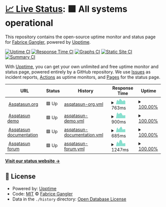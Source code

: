 # [📈 Live Status](https://dzc34.github.io/test-upptime): <!--live status--> **🟩 All systems operational**

This repository contains the open-source uptime monitor and status page for [Fabrice Gangler](https://app.contrast-finder.org), powered by [Upptime](https://github.com/upptime/upptime).

[![Uptime CI](https://github.com/dzc34/test-upptime/workflows/Uptime%20CI/badge.svg)](https://github.com/dzc34/test-upptime/actions?query=workflow%3A%22Uptime+CI%22)
[![Response Time CI](https://github.com/dzc34/test-upptime/workflows/Response%20Time%20CI/badge.svg)](https://github.com/dzc34/test-upptime/actions?query=workflow%3A%22Response+Time+CI%22)
[![Graphs CI](https://github.com/dzc34/test-upptime/workflows/Graphs%20CI/badge.svg)](https://github.com/dzc34/test-upptime/actions?query=workflow%3A%22Graphs+CI%22)
[![Static Site CI](https://github.com/dzc34/test-upptime/workflows/Static%20Site%20CI/badge.svg)](https://github.com/dzc34/test-upptime/actions?query=workflow%3A%22Static+Site+CI%22)
[![Summary CI](https://github.com/dzc34/test-upptime/workflows/Summary%20CI/badge.svg)](https://github.com/dzc34/test-upptime/actions?query=workflow%3A%22Summary+CI%22)

With [Upptime](https://upptime.js.org), you can get your own unlimited and free uptime monitor and status page, powered entirely by a GitHub repository. We use [Issues](https://github.com/dzc34/test-upptime/issues) as incident reports, [Actions](https://github.com/dzc34/test-upptime/actions) as uptime monitors, and [Pages](https://dzc34.github.io/test-upptime) for the status page.

<!--start: status pages-->
<!-- This summary is generated by Upptime (https://github.com/upptime/upptime) -->
<!-- Do not edit this manually, your changes will be overwritten -->
<!-- prettier-ignore -->
| URL | Status | History | Response Time | Uptime |
| --- | ------ | ------- | ------------- | ------ |
| <img alt="" src="https://favicons.githubusercontent.com/asqatasun.org" height="13"> [Asqatasun.org](https://asqatasun.org/) | 🟩 Up | [asqatasun-org.yml](https://github.com/dzc34/test-upptime/commits/HEAD/history/asqatasun-org.yml) | <details><summary><img alt="Response time graph" src="./graphs/asqatasun-org/response-time-week.png" height="20"> 763ms</summary><br><a href="https://dzc34.github.io/test-upptime/history/asqatasun-org"><img alt="Response time 754" src="https://img.shields.io/endpoint?url=https%3A%2F%2Fraw.githubusercontent.com%2Fdzc34%2Ftest-upptime%2FHEAD%2Fapi%2Fasqatasun-org%2Fresponse-time.json"></a><br><a href="https://dzc34.github.io/test-upptime/history/asqatasun-org"><img alt="24-hour response time 978" src="https://img.shields.io/endpoint?url=https%3A%2F%2Fraw.githubusercontent.com%2Fdzc34%2Ftest-upptime%2FHEAD%2Fapi%2Fasqatasun-org%2Fresponse-time-day.json"></a><br><a href="https://dzc34.github.io/test-upptime/history/asqatasun-org"><img alt="7-day response time 763" src="https://img.shields.io/endpoint?url=https%3A%2F%2Fraw.githubusercontent.com%2Fdzc34%2Ftest-upptime%2FHEAD%2Fapi%2Fasqatasun-org%2Fresponse-time-week.json"></a><br><a href="https://dzc34.github.io/test-upptime/history/asqatasun-org"><img alt="30-day response time 754" src="https://img.shields.io/endpoint?url=https%3A%2F%2Fraw.githubusercontent.com%2Fdzc34%2Ftest-upptime%2FHEAD%2Fapi%2Fasqatasun-org%2Fresponse-time-month.json"></a><br><a href="https://dzc34.github.io/test-upptime/history/asqatasun-org"><img alt="1-year response time 754" src="https://img.shields.io/endpoint?url=https%3A%2F%2Fraw.githubusercontent.com%2Fdzc34%2Ftest-upptime%2FHEAD%2Fapi%2Fasqatasun-org%2Fresponse-time-year.json"></a></details> | <details><summary><a href="https://dzc34.github.io/test-upptime/history/asqatasun-org">100.00%</a></summary><a href="https://dzc34.github.io/test-upptime/history/asqatasun-org"><img alt="All-time uptime 100.00%" src="https://img.shields.io/endpoint?url=https%3A%2F%2Fraw.githubusercontent.com%2Fdzc34%2Ftest-upptime%2FHEAD%2Fapi%2Fasqatasun-org%2Fuptime.json"></a><br><a href="https://dzc34.github.io/test-upptime/history/asqatasun-org"><img alt="24-hour uptime 100.00%" src="https://img.shields.io/endpoint?url=https%3A%2F%2Fraw.githubusercontent.com%2Fdzc34%2Ftest-upptime%2FHEAD%2Fapi%2Fasqatasun-org%2Fuptime-day.json"></a><br><a href="https://dzc34.github.io/test-upptime/history/asqatasun-org"><img alt="7-day uptime 100.00%" src="https://img.shields.io/endpoint?url=https%3A%2F%2Fraw.githubusercontent.com%2Fdzc34%2Ftest-upptime%2FHEAD%2Fapi%2Fasqatasun-org%2Fuptime-week.json"></a><br><a href="https://dzc34.github.io/test-upptime/history/asqatasun-org"><img alt="30-day uptime 100.00%" src="https://img.shields.io/endpoint?url=https%3A%2F%2Fraw.githubusercontent.com%2Fdzc34%2Ftest-upptime%2FHEAD%2Fapi%2Fasqatasun-org%2Fuptime-month.json"></a><br><a href="https://dzc34.github.io/test-upptime/history/asqatasun-org"><img alt="1-year uptime 100.00%" src="https://img.shields.io/endpoint?url=https%3A%2F%2Fraw.githubusercontent.com%2Fdzc34%2Ftest-upptime%2FHEAD%2Fapi%2Fasqatasun-org%2Fuptime-year.json"></a></details>
| <img alt="" src="https://favicons.githubusercontent.com/app.asqatasun.org" height="13"> [Asqatasun demo](https://app.asqatasun.org/) | 🟩 Up | [asqatasun-demo.yml](https://github.com/dzc34/test-upptime/commits/HEAD/history/asqatasun-demo.yml) | <details><summary><img alt="Response time graph" src="./graphs/asqatasun-demo/response-time-week.png" height="20"> 900ms</summary><br><a href="https://dzc34.github.io/test-upptime/history/asqatasun-demo"><img alt="Response time 830" src="https://img.shields.io/endpoint?url=https%3A%2F%2Fraw.githubusercontent.com%2Fdzc34%2Ftest-upptime%2FHEAD%2Fapi%2Fasqatasun-demo%2Fresponse-time.json"></a><br><a href="https://dzc34.github.io/test-upptime/history/asqatasun-demo"><img alt="24-hour response time 1248" src="https://img.shields.io/endpoint?url=https%3A%2F%2Fraw.githubusercontent.com%2Fdzc34%2Ftest-upptime%2FHEAD%2Fapi%2Fasqatasun-demo%2Fresponse-time-day.json"></a><br><a href="https://dzc34.github.io/test-upptime/history/asqatasun-demo"><img alt="7-day response time 900" src="https://img.shields.io/endpoint?url=https%3A%2F%2Fraw.githubusercontent.com%2Fdzc34%2Ftest-upptime%2FHEAD%2Fapi%2Fasqatasun-demo%2Fresponse-time-week.json"></a><br><a href="https://dzc34.github.io/test-upptime/history/asqatasun-demo"><img alt="30-day response time 830" src="https://img.shields.io/endpoint?url=https%3A%2F%2Fraw.githubusercontent.com%2Fdzc34%2Ftest-upptime%2FHEAD%2Fapi%2Fasqatasun-demo%2Fresponse-time-month.json"></a><br><a href="https://dzc34.github.io/test-upptime/history/asqatasun-demo"><img alt="1-year response time 830" src="https://img.shields.io/endpoint?url=https%3A%2F%2Fraw.githubusercontent.com%2Fdzc34%2Ftest-upptime%2FHEAD%2Fapi%2Fasqatasun-demo%2Fresponse-time-year.json"></a></details> | <details><summary><a href="https://dzc34.github.io/test-upptime/history/asqatasun-demo">100.00%</a></summary><a href="https://dzc34.github.io/test-upptime/history/asqatasun-demo"><img alt="All-time uptime 100.00%" src="https://img.shields.io/endpoint?url=https%3A%2F%2Fraw.githubusercontent.com%2Fdzc34%2Ftest-upptime%2FHEAD%2Fapi%2Fasqatasun-demo%2Fuptime.json"></a><br><a href="https://dzc34.github.io/test-upptime/history/asqatasun-demo"><img alt="24-hour uptime 100.00%" src="https://img.shields.io/endpoint?url=https%3A%2F%2Fraw.githubusercontent.com%2Fdzc34%2Ftest-upptime%2FHEAD%2Fapi%2Fasqatasun-demo%2Fuptime-day.json"></a><br><a href="https://dzc34.github.io/test-upptime/history/asqatasun-demo"><img alt="7-day uptime 100.00%" src="https://img.shields.io/endpoint?url=https%3A%2F%2Fraw.githubusercontent.com%2Fdzc34%2Ftest-upptime%2FHEAD%2Fapi%2Fasqatasun-demo%2Fuptime-week.json"></a><br><a href="https://dzc34.github.io/test-upptime/history/asqatasun-demo"><img alt="30-day uptime 100.00%" src="https://img.shields.io/endpoint?url=https%3A%2F%2Fraw.githubusercontent.com%2Fdzc34%2Ftest-upptime%2FHEAD%2Fapi%2Fasqatasun-demo%2Fuptime-month.json"></a><br><a href="https://dzc34.github.io/test-upptime/history/asqatasun-demo"><img alt="1-year uptime 100.00%" src="https://img.shields.io/endpoint?url=https%3A%2F%2Fraw.githubusercontent.com%2Fdzc34%2Ftest-upptime%2FHEAD%2Fapi%2Fasqatasun-demo%2Fuptime-year.json"></a></details>
| <img alt="" src="https://favicons.githubusercontent.com/doc.asqatasun.org" height="13"> [Asqatasun documentation](https://doc.asqatasun.org/) | 🟩 Up | [asqatasun-documentation.yml](https://github.com/dzc34/test-upptime/commits/HEAD/history/asqatasun-documentation.yml) | <details><summary><img alt="Response time graph" src="./graphs/asqatasun-documentation/response-time-week.png" height="20"> 685ms</summary><br><a href="https://dzc34.github.io/test-upptime/history/asqatasun-documentation"><img alt="Response time 659" src="https://img.shields.io/endpoint?url=https%3A%2F%2Fraw.githubusercontent.com%2Fdzc34%2Ftest-upptime%2FHEAD%2Fapi%2Fasqatasun-documentation%2Fresponse-time.json"></a><br><a href="https://dzc34.github.io/test-upptime/history/asqatasun-documentation"><img alt="24-hour response time 856" src="https://img.shields.io/endpoint?url=https%3A%2F%2Fraw.githubusercontent.com%2Fdzc34%2Ftest-upptime%2FHEAD%2Fapi%2Fasqatasun-documentation%2Fresponse-time-day.json"></a><br><a href="https://dzc34.github.io/test-upptime/history/asqatasun-documentation"><img alt="7-day response time 685" src="https://img.shields.io/endpoint?url=https%3A%2F%2Fraw.githubusercontent.com%2Fdzc34%2Ftest-upptime%2FHEAD%2Fapi%2Fasqatasun-documentation%2Fresponse-time-week.json"></a><br><a href="https://dzc34.github.io/test-upptime/history/asqatasun-documentation"><img alt="30-day response time 659" src="https://img.shields.io/endpoint?url=https%3A%2F%2Fraw.githubusercontent.com%2Fdzc34%2Ftest-upptime%2FHEAD%2Fapi%2Fasqatasun-documentation%2Fresponse-time-month.json"></a><br><a href="https://dzc34.github.io/test-upptime/history/asqatasun-documentation"><img alt="1-year response time 659" src="https://img.shields.io/endpoint?url=https%3A%2F%2Fraw.githubusercontent.com%2Fdzc34%2Ftest-upptime%2FHEAD%2Fapi%2Fasqatasun-documentation%2Fresponse-time-year.json"></a></details> | <details><summary><a href="https://dzc34.github.io/test-upptime/history/asqatasun-documentation">100.00%</a></summary><a href="https://dzc34.github.io/test-upptime/history/asqatasun-documentation"><img alt="All-time uptime 100.00%" src="https://img.shields.io/endpoint?url=https%3A%2F%2Fraw.githubusercontent.com%2Fdzc34%2Ftest-upptime%2FHEAD%2Fapi%2Fasqatasun-documentation%2Fuptime.json"></a><br><a href="https://dzc34.github.io/test-upptime/history/asqatasun-documentation"><img alt="24-hour uptime 100.00%" src="https://img.shields.io/endpoint?url=https%3A%2F%2Fraw.githubusercontent.com%2Fdzc34%2Ftest-upptime%2FHEAD%2Fapi%2Fasqatasun-documentation%2Fuptime-day.json"></a><br><a href="https://dzc34.github.io/test-upptime/history/asqatasun-documentation"><img alt="7-day uptime 100.00%" src="https://img.shields.io/endpoint?url=https%3A%2F%2Fraw.githubusercontent.com%2Fdzc34%2Ftest-upptime%2FHEAD%2Fapi%2Fasqatasun-documentation%2Fuptime-week.json"></a><br><a href="https://dzc34.github.io/test-upptime/history/asqatasun-documentation"><img alt="30-day uptime 100.00%" src="https://img.shields.io/endpoint?url=https%3A%2F%2Fraw.githubusercontent.com%2Fdzc34%2Ftest-upptime%2FHEAD%2Fapi%2Fasqatasun-documentation%2Fuptime-month.json"></a><br><a href="https://dzc34.github.io/test-upptime/history/asqatasun-documentation"><img alt="1-year uptime 100.00%" src="https://img.shields.io/endpoint?url=https%3A%2F%2Fraw.githubusercontent.com%2Fdzc34%2Ftest-upptime%2FHEAD%2Fapi%2Fasqatasun-documentation%2Fuptime-year.json"></a></details>
| <img alt="" src="https://favicons.githubusercontent.com/forum.asqatasun.org" height="13"> [Asqatasun forum](https://forum.asqatasun.org/) | 🟩 Up | [asqatasun-forum.yml](https://github.com/dzc34/test-upptime/commits/HEAD/history/asqatasun-forum.yml) | <details><summary><img alt="Response time graph" src="./graphs/asqatasun-forum/response-time-week.png" height="20"> 1247ms</summary><br><a href="https://dzc34.github.io/test-upptime/history/asqatasun-forum"><img alt="Response time 1134" src="https://img.shields.io/endpoint?url=https%3A%2F%2Fraw.githubusercontent.com%2Fdzc34%2Ftest-upptime%2FHEAD%2Fapi%2Fasqatasun-forum%2Fresponse-time.json"></a><br><a href="https://dzc34.github.io/test-upptime/history/asqatasun-forum"><img alt="24-hour response time 1371" src="https://img.shields.io/endpoint?url=https%3A%2F%2Fraw.githubusercontent.com%2Fdzc34%2Ftest-upptime%2FHEAD%2Fapi%2Fasqatasun-forum%2Fresponse-time-day.json"></a><br><a href="https://dzc34.github.io/test-upptime/history/asqatasun-forum"><img alt="7-day response time 1247" src="https://img.shields.io/endpoint?url=https%3A%2F%2Fraw.githubusercontent.com%2Fdzc34%2Ftest-upptime%2FHEAD%2Fapi%2Fasqatasun-forum%2Fresponse-time-week.json"></a><br><a href="https://dzc34.github.io/test-upptime/history/asqatasun-forum"><img alt="30-day response time 1134" src="https://img.shields.io/endpoint?url=https%3A%2F%2Fraw.githubusercontent.com%2Fdzc34%2Ftest-upptime%2FHEAD%2Fapi%2Fasqatasun-forum%2Fresponse-time-month.json"></a><br><a href="https://dzc34.github.io/test-upptime/history/asqatasun-forum"><img alt="1-year response time 1134" src="https://img.shields.io/endpoint?url=https%3A%2F%2Fraw.githubusercontent.com%2Fdzc34%2Ftest-upptime%2FHEAD%2Fapi%2Fasqatasun-forum%2Fresponse-time-year.json"></a></details> | <details><summary><a href="https://dzc34.github.io/test-upptime/history/asqatasun-forum">100.00%</a></summary><a href="https://dzc34.github.io/test-upptime/history/asqatasun-forum"><img alt="All-time uptime 99.89%" src="https://img.shields.io/endpoint?url=https%3A%2F%2Fraw.githubusercontent.com%2Fdzc34%2Ftest-upptime%2FHEAD%2Fapi%2Fasqatasun-forum%2Fuptime.json"></a><br><a href="https://dzc34.github.io/test-upptime/history/asqatasun-forum"><img alt="24-hour uptime 100.00%" src="https://img.shields.io/endpoint?url=https%3A%2F%2Fraw.githubusercontent.com%2Fdzc34%2Ftest-upptime%2FHEAD%2Fapi%2Fasqatasun-forum%2Fuptime-day.json"></a><br><a href="https://dzc34.github.io/test-upptime/history/asqatasun-forum"><img alt="7-day uptime 100.00%" src="https://img.shields.io/endpoint?url=https%3A%2F%2Fraw.githubusercontent.com%2Fdzc34%2Ftest-upptime%2FHEAD%2Fapi%2Fasqatasun-forum%2Fuptime-week.json"></a><br><a href="https://dzc34.github.io/test-upptime/history/asqatasun-forum"><img alt="30-day uptime 99.89%" src="https://img.shields.io/endpoint?url=https%3A%2F%2Fraw.githubusercontent.com%2Fdzc34%2Ftest-upptime%2FHEAD%2Fapi%2Fasqatasun-forum%2Fuptime-month.json"></a><br><a href="https://dzc34.github.io/test-upptime/history/asqatasun-forum"><img alt="1-year uptime 99.89%" src="https://img.shields.io/endpoint?url=https%3A%2F%2Fraw.githubusercontent.com%2Fdzc34%2Ftest-upptime%2FHEAD%2Fapi%2Fasqatasun-forum%2Fuptime-year.json"></a></details>

<!--end: status pages-->

[**Visit our status website →**](https://dzc34.github.io/test-upptime)

## 📄 License

- Powered by: [Upptime](https://github.com/upptime/upptime)
- Code: [MIT](./LICENSE) © [Fabrice Gangler](https://app.contrast-finder.org)
- Data in the `./history` directory: [Open Database License](https://opendatacommons.org/licenses/odbl/1-0/)
